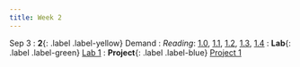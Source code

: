```yaml
---
title: Week 2
---
```


Sep 3
: **2**{: .label .label-yellow} Demand
: *Reading*: [1.0](https://data-88e.github.io/textbook/content/01-demand/index.html), [1.1](https://data-88e.github.io/textbook/content/01-demand/01-demand.html), [1.2](https://data-88e.github.io/textbook/content/01-demand/02-example.html), [1.3](https://data-88e.github.io/textbook/content/01-demand/03-log-log.html), [1.4](https://data-88e.github.io/textbook/content/01-demand/04-elasticity.html)
: **Lab**{: .label .label-green} [Lab 1](https://datahub.berkeley.edu/b)
: **Project**{: .label .label-blue} [Project 1](https://datahub.berkeley.edu/)
